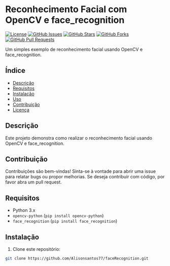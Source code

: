 # Reconhecimento Facial com OpenCV e face_recognition

[![License](https://img.shields.io/badge/License-MIT-blue.svg)](LICENSE)
[![GitHub Issues](https://img.shields.io/github/issues/Alisonsantos77/faceRecognition)](https://github.com/Alisonsantos77/faceRecognition/issues)
[![GitHub Stars](https://img.shields.io/github/stars/Alisonsantos77/faceRecognition)](https://github.com/Alisonsantos77/faceRecognition/stargazers)
[![GitHub Forks](https://img.shields.io/github/forks/Alisonsantos77/faceRecognition)](https://github.com/Alisonsantos77/faceRecognition/network)
[![GitHub Pull Requests](https://img.shields.io/github/issues-pr/Alisonsantos77/faceRecognition)](https://github.com/Alisonsantos77/faceRecognition/pulls)

Um simples exemplo de reconhecimento facial usando OpenCV e face_recognition.

## Índice

- [Descrição](#descrição)
- [Requisitos](#requisitos)
- [Instalação](#instalação)
- [Uso](#uso)
- [Contribuição](#contribuição)
- [Licença](#licença)

## Descrição

Este projeto demonstra como realizar o reconhecimento facial usando OpenCV e face_recognition.

## Contribuição
Contribuições são bem-vindas! Sinta-se à vontade para abrir uma issue para relatar bugs ou propor melhorias. Se deseja contribuir com código, por favor abra um pull request.

## Requisitos

- Python 3.x
- `opencv-python` (`pip install opencv-python`)
- `face_recognition` (`pip install face_recognition`)

## Instalação

1. Clone este repositório:

```bash
git clone https://github.com/Alisonsantos77/faceRecognition.git
